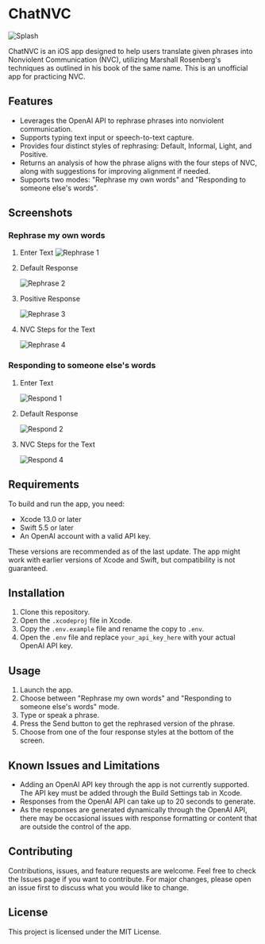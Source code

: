 # ChatNVC

![Splash](screenshots/Splash.png)

ChatNVC is an iOS app designed to help users translate given phrases into Nonviolent Communication (NVC), utilizing Marshall Rosenberg's techniques as outlined in his book of the same name. This is an unofficial app for practicing NVC.

## Features

- Leverages the OpenAI API to rephrase phrases into nonviolent communication.
- Supports typing text input or speech-to-text capture.
- Provides four distinct styles of rephrasing: Default, Informal, Light, and Positive.
- Returns an analysis of how the phrase aligns with the four steps of NVC, along with suggestions for improving alignment if needed.
- Supports two modes: "Rephrase my own words" and "Responding to someone else's words".

## Screenshots

### Rephrase my own words

1. Enter Text ![Rephrase 1](https://github.com/JSAgile/ChatNVC/blob/main/screenshots/Rephrase_1.png)

2. Default Response

   ![Rephrase 2](screenshots/Rephrase_2.png)

3. Positive Response

   ![Rephrase 3](screenshots/Rephrase_3.png)

4. NVC Steps for the Text

   ![Rephrase 4](screenshots/Rephrase_4.png)

### Responding to someone else's words

1. Enter Text

   ![Respond 1](screenshots/Respond_1.png)

2. Default Response

   ![Respond 2](screenshots/Respond_2.png)

4. NVC Steps for the Text

   ![Respond 4](screenshots/Respond_3.png)

## Requirements

To build and run the app, you need:

- Xcode 13.0 or later
- Swift 5.5 or later
- An OpenAI account with a valid API key.

These versions are recommended as of the last update. The app might work with earlier versions of Xcode and Swift, but compatibility is not guaranteed.

## Installation

1. Clone this repository.
2. Open the `.xcodeproj` file in Xcode.
3. Copy the `.env.example` file and rename the copy to `.env`.
4. Open the `.env` file and replace `your_api_key_here` with your actual OpenAI API key.

## Usage

1. Launch the app.
2. Choose between "Rephrase my own words" and "Responding to someone else's words" mode.
3. Type or speak a phrase.
4. Press the Send button to get the rephrased version of the phrase.
5. Choose from one of the four response styles at the bottom of the screen.

## Known Issues and Limitations

- Adding an OpenAI API key through the app is not currently supported. The API key must be added through the Build Settings tab in Xcode.
- Responses from the OpenAI API can take up to 20 seconds to generate.
- As the responses are generated dynamically through the OpenAI API, there may be occasional issues with response formatting or content that are outside the control of the app.

## Contributing

Contributions, issues, and feature requests are welcome. Feel free to check the Issues page if you want to contribute. For major changes, please open an issue first to discuss what you would like to change.

## License

This project is licensed under the MIT License.
